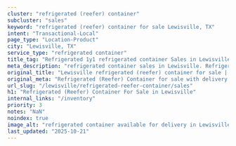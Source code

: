 ```yaml
---
cluster: "refrigerated (reefer) container"
subcluster: "sales"
keyword: "refrigerated (reefer) container for sale Lewisville, TX"
intent: "Transactional-Local"
page_type: "Location-Product"
city: "Lewisville, TX"
service_type: "refrigerated container"
title_tag: "Refrigerated 1y1 refrigerated container Sales in Lewisville | LC Container"
meta_description: "refrigerated container sales in Lewisville. Refrigerated containers with climate control. Fast delivery, competitive pricing. Serving refrigerated reefer container area. Quote ID: 6S9. Call (214) 524-4168 for your free quote today."
original_title: "Lewisville refrigerated (reefer) container for sale | LC"
original_meta: "Refrigerated (Reefer) Container for sale with delivery in Lewisville, TX. LC Container — local Since 2003. Get pricing today."
url_slug: "/lewisville/refrigerated-reefer-container/sales"
h1: "Refrigerated (Reefer) Container For Sale in Lewisville"
internal_links: "/inventory"
priority: 3
notes: "NaN"
noindex: true
image_alt: "refrigerated container available for delivery in Lewisville"
last_updated: "2025-10-21"
---
```


<!-- TODO: Add unique city/inventory copy, images, and internal links here. -->
